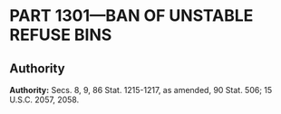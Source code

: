 # PART 1301—BAN OF UNSTABLE REFUSE BINS


## Authority

**Authority:** Secs. 8, 9, 86 Stat. 1215-1217, as amended, 90 Stat. 506; 15 U.S.C. 2057, 2058.



